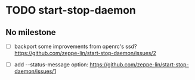 TODO start-stop-daemon
======================


No milestone
------------
  - [ ] backport some improvements from openrc's ssd?
        https://github.com/zeppe-lin/start-stop-daemon/issues/2

  - [ ] add --status-message option:
        https://github.com/zeppe-lin/start-stop-daemon/issues/1
